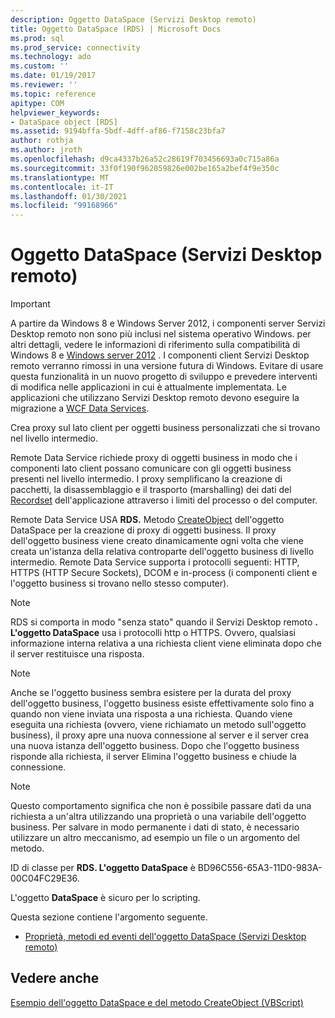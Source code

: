 ```yaml
---
description: Oggetto DataSpace (Servizi Desktop remoto)
title: Oggetto DataSpace (RDS) | Microsoft Docs
ms.prod: sql
ms.prod_service: connectivity
ms.technology: ado
ms.custom: ''
ms.date: 01/19/2017
ms.reviewer: ''
ms.topic: reference
apitype: COM
helpviewer_keywords:
- DataSpace object [RDS]
ms.assetid: 9194bffa-5bdf-4dff-af86-f7158c23bfa7
author: rothja
ms.author: jroth
ms.openlocfilehash: d9ca4337b26a52c28619f703456693a0c715a86a
ms.sourcegitcommit: 33f0f190f962059826e002be165a2bef4f9e350c
ms.translationtype: MT
ms.contentlocale: it-IT
ms.lasthandoff: 01/30/2021
ms.locfileid: "99168966"
---
```

# <a name="dataspace-object-rds"></a>Oggetto DataSpace (Servizi Desktop remoto)
> [!IMPORTANT]
>  A partire da Windows 8 e Windows Server 2012, i componenti server Servizi Desktop remoto non sono più inclusi nel sistema operativo Windows. per altri dettagli, vedere le informazioni di riferimento sulla compatibilità di Windows 8 e [Windows server 2012](https://www.microsoft.com/download/details.aspx?id=27416) . I componenti client Servizi Desktop remoto verranno rimossi in una versione futura di Windows. Evitare di usare questa funzionalità in un nuovo progetto di sviluppo e prevedere interventi di modifica nelle applicazioni in cui è attualmente implementata. Le applicazioni che utilizzano Servizi Desktop remoto devono eseguire la migrazione a [WCF Data Services](/dotnet/framework/wcf/).  
  
 Crea proxy sul lato client per oggetti business personalizzati che si trovano nel livello intermedio.  
  
 Remote Data Service richiede proxy di oggetti business in modo che i componenti lato client possano comunicare con gli oggetti business presenti nel livello intermedio. I proxy semplificano la creazione di pacchetti, la disassemblaggio e il trasporto (marshalling) dei dati del [Recordset](../ado-api/recordset-object-ado.md) dell'applicazione attraverso i limiti del processo o del computer.  
  
 Remote Data Service USA **RDS.** Metodo [CreateObject](./createobject-method-rds.md) dell'oggetto DataSpace per la creazione di proxy di oggetti business. Il proxy dell'oggetto business viene creato dinamicamente ogni volta che viene creata un'istanza della relativa controparte dell'oggetto business di livello intermedio. Remote Data Service supporta i protocolli seguenti: HTTP, HTTPS (HTTP Secure Sockets), DCOM e in-process (i componenti client e l'oggetto business si trovano nello stesso computer).  
  
> [!NOTE]
>  RDS si comporta in modo "senza stato" quando il Servizi Desktop remoto **. L'oggetto DataSpace** usa i protocolli http o HTTPS. Ovvero, qualsiasi informazione interna relativa a una richiesta client viene eliminata dopo che il server restituisce una risposta.  
  
> [!NOTE]
>  Anche se l'oggetto business sembra esistere per la durata del proxy dell'oggetto business, l'oggetto business esiste effettivamente solo fino a quando non viene inviata una risposta a una richiesta. Quando viene eseguita una richiesta (ovvero, viene richiamato un metodo sull'oggetto business), il proxy apre una nuova connessione al server e il server crea una nuova istanza dell'oggetto business. Dopo che l'oggetto business risponde alla richiesta, il server Elimina l'oggetto business e chiude la connessione.  
  
> [!NOTE]
>  Questo comportamento significa che non è possibile passare dati da una richiesta a un'altra utilizzando una proprietà o una variabile dell'oggetto business. Per salvare in modo permanente i dati di stato, è necessario utilizzare un altro meccanismo, ad esempio un file o un argomento del metodo.  
  
 ID di classe per **RDS. L'oggetto DataSpace** è BD96C556-65A3-11D0-983A-00C04FC29E36.  
  
 L'oggetto **DataSpace** è sicuro per lo scripting.  
  
 Questa sezione contiene l'argomento seguente.  
  
-   [Proprietà, metodi ed eventi dell'oggetto DataSpace (Servizi Desktop remoto)](./dataspace-object-rds-properties-methods-and-events.md)  
  
## <a name="see-also"></a>Vedere anche  
 [Esempio dell'oggetto DataSpace e del metodo CreateObject (VBScript)](./dataspace-object-and-createobject-method-example-vbscript.md)